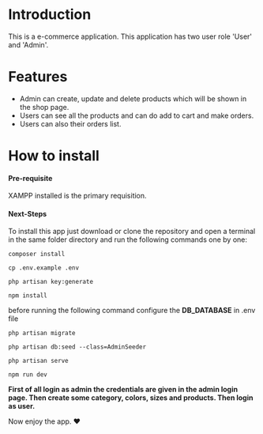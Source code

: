 # Introduction

This is a e-commerce application. This application has two user role 'User' and 'Admin'.

# Features

-   Admin can create, update and delete products which will be shown in the shop page.
-   Users can see all the products and can do add to cart and make orders.
-   Users can also their orders list.

# How to install

#### Pre-requisite

XAMPP installed is the primary requisition.

#### Next-Steps

To install this app just download or clone the repository and open a terminal in the same folder directory and run the following commands one by one:

```
composer install
```

```
cp .env.example .env
```

```
php artisan key:generate
```

```
npm install
```

before running the following command configure the **DB_DATABASE** in .env file

```
php artisan migrate
```

```
php artisan db:seed --class=AdminSeeder
```

```
php artisan serve
```

```
npm run dev
```

**First of all login as admin the credentials are given in the admin login page. Then create some category, colors, sizes and products. Then login as user.**

Now enjoy the app. ❤
